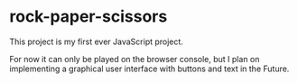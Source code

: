 # rock-paper-scissors

<p> This project is my first ever JavaScript project.
<p> For now it can only be played on the browser console, but I plan on implementing a graphical user interface with buttons and text in the Future. </p>
